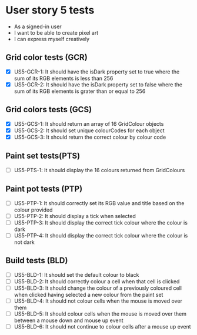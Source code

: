 # User story 5 tests

- As a signed-in user
- I want to be able to create pixel art
- I can express myself creatively

## Grid color tests (GCR)

- [x] US5-GCR-1: It should have the isDark property set to true where the sum of its RGB elements is less than 256
- [x] US5-GCR-2: It should have the isDark property set to false where the sum of its RGB elements is grater than or equal to 256

## Grid colors tests (GCS)

- [x] US5-GCS-1: It should return an array of 16 GridColour objects
- [x] US5-GCS-2: It should set unique colourCodes for each object
- [x] US5-GCS-3: It should return the correct colour by colour code

## Paint set tests(PTS)

- [ ] US5-PTS-1: It should display the 16 colours returned from GridColours

## Paint pot tests (PTP)

- [ ] US5-PTP-1: It should correctly set its RGB value and title based on the colour provided
- [ ] US5-PTP-2: It should display a tick when selected
- [ ] US5-PTP-3: It should display the correct tick colour where the colour is dark
- [ ] US5-PTP-4: It should display the correct tick colour where the colour is not dark

## Build tests (BLD)

- [ ] US5-BLD-1: It should set the default colour to black
- [ ] US5-BLD-2: It should correctly colour a cell when that cell is clicked
- [ ] US5-BLD-3: It should change the colour of a previously coloured cell when clicked having selected a new colour from the paint set
- [ ] US5-BLD-4: It should not colour cells when the mouse is moved over them
- [ ] US5-BLD-5: It should colour cells when the mouse is moved over them between a mouse down and mouse up event
- [ ] US5-BLD-6: It should not continue to colour cells after a mouse up event
